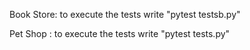 Book Store: to execute the tests write "pytest testsb.py"

Pet Shop : to execute the tests write "pytest tests.py"
